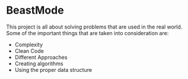 # BeastMode
This project is all about solving problems that are used in the real world.
Some of the important things that are taken into consideration are:
<ul>
<li>Complexity</li>
<li>Clean Code</li>
<li>Different Approaches</li>
<li>Creating algorithms</li>
<li>Using the proper data structure</li>
</ul>
